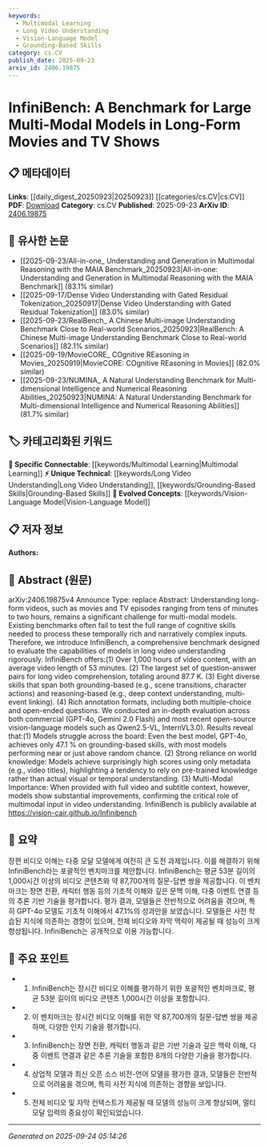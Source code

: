 ```yaml
---
keywords:
  - Multimodal Learning
  - Long Video Understanding
  - Vision-Language Model
  - Grounding-Based Skills
category: cs.CV
publish_date: 2025-09-23
arxiv_id: 2406.19875
---
```


<!-- KEYWORD_LINKING_METADATA:
{
  "processed_timestamp": "2025-09-24T05:14:26.216558",
  "vocabulary_version": "1.0",
  "selected_keywords": [
    "Multimodal Learning",
    "Long Video Understanding",
    "Vision-Language Model",
    "Grounding-Based Skills"
  ],
  "rejected_keywords": [],
  "similarity_scores": {
    "Multimodal Learning": 0.85,
    "Long Video Understanding": 0.78,
    "Vision-Language Model": 0.82,
    "Grounding-Based Skills": 0.75
  },
  "extraction_method": "AI_prompt_based",
  "budget_applied": true,
  "candidates_json": {
    "candidates": [
      {
        "surface": "multi-modal models",
        "canonical": "Multimodal Learning",
        "aliases": [
          "multi-modal learning",
          "multimodal models"
        ],
        "category": "specific_connectable",
        "rationale": "Multimodal learning is crucial for understanding complex video content, linking vision and language processing.",
        "novelty_score": 0.45,
        "connectivity_score": 0.88,
        "specificity_score": 0.7,
        "link_intent_score": 0.85
      },
      {
        "surface": "long video understanding",
        "canonical": "Long Video Understanding",
        "aliases": [
          "long-form video comprehension",
          "extended video analysis"
        ],
        "category": "unique_technical",
        "rationale": "This is a unique challenge in video processing that requires specialized techniques, offering new research opportunities.",
        "novelty_score": 0.75,
        "connectivity_score": 0.65,
        "specificity_score": 0.8,
        "link_intent_score": 0.78
      },
      {
        "surface": "vision-language models",
        "canonical": "Vision-Language Model",
        "aliases": [
          "vision-language systems",
          "VLM"
        ],
        "category": "evolved_concepts",
        "rationale": "Vision-language models are at the forefront of integrating visual and textual data, crucial for multimodal tasks.",
        "novelty_score": 0.5,
        "connectivity_score": 0.9,
        "specificity_score": 0.72,
        "link_intent_score": 0.82
      },
      {
        "surface": "grounding-based skills",
        "canonical": "Grounding-Based Skills",
        "aliases": [
          "grounding tasks",
          "scene grounding"
        ],
        "category": "unique_technical",
        "rationale": "These skills are essential for understanding spatial and temporal contexts in videos, linking to cognitive processing.",
        "novelty_score": 0.68,
        "connectivity_score": 0.7,
        "specificity_score": 0.78,
        "link_intent_score": 0.75
      }
    ],
    "ban_list_suggestions": [
      "benchmark",
      "evaluation",
      "metadata"
    ]
  },
  "decisions": [
    {
      "candidate_surface": "multi-modal models",
      "resolved_canonical": "Multimodal Learning",
      "decision": "linked",
      "scores": {
        "novelty": 0.45,
        "connectivity": 0.88,
        "specificity": 0.7,
        "link_intent": 0.85
      }
    },
    {
      "candidate_surface": "long video understanding",
      "resolved_canonical": "Long Video Understanding",
      "decision": "linked",
      "scores": {
        "novelty": 0.75,
        "connectivity": 0.65,
        "specificity": 0.8,
        "link_intent": 0.78
      }
    },
    {
      "candidate_surface": "vision-language models",
      "resolved_canonical": "Vision-Language Model",
      "decision": "linked",
      "scores": {
        "novelty": 0.5,
        "connectivity": 0.9,
        "specificity": 0.72,
        "link_intent": 0.82
      }
    },
    {
      "candidate_surface": "grounding-based skills",
      "resolved_canonical": "Grounding-Based Skills",
      "decision": "linked",
      "scores": {
        "novelty": 0.68,
        "connectivity": 0.7,
        "specificity": 0.78,
        "link_intent": 0.75
      }
    }
  ]
}
-->

# InfiniBench: A Benchmark for Large Multi-Modal Models in Long-Form Movies and TV Shows

## 📋 메타데이터

**Links**: [[daily_digest_20250923|20250923]] [[categories/cs.CV|cs.CV]]
**PDF**: [Download](https://arxiv.org/pdf/2406.19875.pdf)
**Category**: cs.CV
**Published**: 2025-09-23
**ArXiv ID**: [2406.19875](https://arxiv.org/abs/2406.19875)

## 🔗 유사한 논문
- [[2025-09-23/All-in-one_ Understanding and Generation in Multimodal Reasoning with the MAIA Benchmark_20250923|All-in-one: Understanding and Generation in Multimodal Reasoning with the MAIA Benchmark]] (83.1% similar)
- [[2025-09-17/Dense Video Understanding with Gated Residual Tokenization_20250917|Dense Video Understanding with Gated Residual Tokenization]] (83.0% similar)
- [[2025-09-23/RealBench_ A Chinese Multi-image Understanding Benchmark Close to Real-world Scenarios_20250923|RealBench: A Chinese Multi-image Understanding Benchmark Close to Real-world Scenarios]] (82.1% similar)
- [[2025-09-19/MovieCORE_ COgnitive REasoning in Movies_20250919|MovieCORE: COgnitive REasoning in Movies]] (82.0% similar)
- [[2025-09-23/NUMINA_ A Natural Understanding Benchmark for Multi-dimensional Intelligence and Numerical Reasoning Abilities_20250923|NUMINA: A Natural Understanding Benchmark for Multi-dimensional Intelligence and Numerical Reasoning Abilities]] (81.7% similar)

## 🏷️ 카테고리화된 키워드
**🔗 Specific Connectable**: [[keywords/Multimodal Learning|Multimodal Learning]]
**⚡ Unique Technical**: [[keywords/Long Video Understanding|Long Video Understanding]], [[keywords/Grounding-Based Skills|Grounding-Based Skills]]
**🚀 Evolved Concepts**: [[keywords/Vision-Language Model|Vision-Language Model]]

## 📋 저자 정보

**Authors:** 

## 📄 Abstract (원문)

arXiv:2406.19875v4 Announce Type: replace 
Abstract: Understanding long-form videos, such as movies and TV episodes ranging from tens of minutes to two hours, remains a significant challenge for multi-modal models. Existing benchmarks often fail to test the full range of cognitive skills needed to process these temporally rich and narratively complex inputs. Therefore, we introduce InfiniBench, a comprehensive benchmark designed to evaluate the capabilities of models in long video understanding rigorously. InfiniBench offers:(1) Over 1,000 hours of video content, with an average video length of 53 minutes. (2) The largest set of question-answer pairs for long video comprehension, totaling around 87.7 K. (3) Eight diverse skills that span both grounding-based (e.g., scene transitions, character actions) and reasoning-based (e.g., deep context understanding, multi-event linking). (4) Rich annotation formats, including both multiple-choice and open-ended questions. We conducted an in-depth evaluation across both commercial (GPT-4o, Gemini 2.0 Flash) and most recent open-source vision-language models such as Qwen2.5-VL, InternVL3.0). Results reveal that:(1) Models struggle across the board: Even the best model, GPT-4o, achieves only 47.1 % on grounding-based skills, with most models performing near or just above random chance. (2) Strong reliance on world knowledge: Models achieve surprisingly high scores using only metadata (e.g., video titles), highlighting a tendency to rely on pre-trained knowledge rather than actual visual or temporal understanding. (3) Multi-Modal Importance: When provided with full video and subtitle context, however, models show substantial improvements, confirming the critical role of multimodal input in video understanding. InfiniBench is publicly available at https://vision-cair.github.io/Infinibench

## 📝 요약

장편 비디오 이해는 다중 모달 모델에게 여전히 큰 도전 과제입니다. 이를 해결하기 위해 InfiniBench라는 포괄적인 벤치마크를 제안합니다. InfiniBench는 평균 53분 길이의 1,000시간 이상의 비디오 콘텐츠와 약 87,700개의 질문-답변 쌍을 제공합니다. 이 벤치마크는 장면 전환, 캐릭터 행동 등의 기초적 이해와 깊은 문맥 이해, 다중 이벤트 연결 등의 추론 기반 기술을 평가합니다. 평가 결과, 모델들은 전반적으로 어려움을 겪으며, 특히 GPT-4o 모델도 기초적 이해에서 47.1%의 성과만을 보였습니다. 모델들은 사전 학습된 지식에 의존하는 경향이 있으며, 전체 비디오와 자막 맥락이 제공될 때 성능이 크게 향상됩니다. InfiniBench는 공개적으로 이용 가능합니다.

## 🎯 주요 포인트

- 1. InfiniBench는 장시간 비디오 이해를 평가하기 위한 포괄적인 벤치마크로, 평균 53분 길이의 비디오 콘텐츠 1,000시간 이상을 포함합니다.
- 2. 이 벤치마크는 장시간 비디오 이해를 위한 약 87,700개의 질문-답변 쌍을 제공하며, 다양한 인지 기술을 평가합니다.
- 3. InfiniBench는 장면 전환, 캐릭터 행동과 같은 기반 기술과 깊은 맥락 이해, 다중 이벤트 연결과 같은 추론 기술을 포함한 8개의 다양한 기술을 평가합니다.
- 4. 상업적 모델과 최신 오픈 소스 비전-언어 모델을 평가한 결과, 모델들은 전반적으로 어려움을 겪으며, 특히 사전 지식에 의존하는 경향을 보입니다.
- 5. 전체 비디오 및 자막 컨텍스트가 제공될 때 모델의 성능이 크게 향상되며, 멀티모달 입력의 중요성이 확인되었습니다.


---

*Generated on 2025-09-24 05:14:26*
